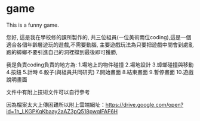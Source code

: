 # game
This is a funny game.

您好,
這是我在學校修的課所製作的,
共三位組員(一位美術兩位coding),這是一個適合各個年齡層遊玩的遊戲,不需要動腦,
主要遊戲玩法為只要把遊戲中間會到處亂跑的蟑螂不要引進自己的洞裡撐到最後即可獲勝,

我是負責coding負責的地方為:
1.場地上的物件碰撞
2.場地設計
3.蟑螂碰撞與移動
4.按鈕
5.計時
6.骰子(與組員共同研究)
7.開始畫面
8.結束畫面
9.暫停畫面
10.遊戲說明畫面

文件中有附上技術文件可以自行參考

因為檔案太大上傳困難所以附上雲端網址：https://drive.google.com/open?id=1h_LKGPKqKbaay2aAZ3pQ518pwqIFAF6H
